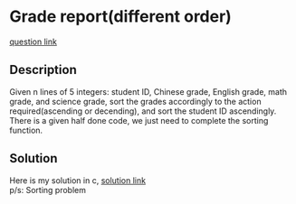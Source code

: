 # Grade report(different order)
[question link](https://140.114.85.195/problem/14)

## Description
Given n lines of 5 integers: student ID, Chinese grade, English grade, math grade, and science grade, sort the grades accordingly to the action required(ascending or decending), and sort the student ID ascendingly. 
There is a given half done code, we just need to complete the sorting function.

## Solution
Here is my solution in c, [solution link](https://github.com/SJieNg123/Code-practice/blob/main/Nthu%20IPHTOJ/Problem14%20-%20Grade%20report(different%20order).c)
<br>p/s: Sorting problem
